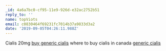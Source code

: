 ```yaml
---
_id: 4a6a7bc0-cf95-11e9-926d-e32ac2752b51
reply_to: ''
name: topViots
email: c0830464f69231fc7014b37a9833d3a2
date: '2019-09-05T04:26:11.988Z'
---
```

Cialis 20mg <a href="http://cialischbrx.com/#">buy generic cialis</a> where to buy cialis in canada <a href="http://cialisknfrx.com/#">generic cialis</a>
